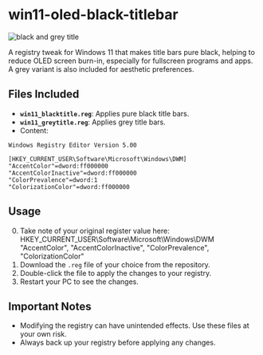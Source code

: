 # win11-oled-black-titlebar

![black and grey title](github_demo_title.jpg)

A registry tweak for Windows 11 that makes title bars pure black, helping to reduce OLED screen burn-in, especially for fullscreen programs and apps. A grey variant is also included for aesthetic preferences.

## Files Included
- **`win11_blacktitle.reg`**: Applies pure black title bars.
- **`win11_greytitle.reg`**: Applies grey title bars.
- Content:

```reg
Windows Registry Editor Version 5.00

[HKEY_CURRENT_USER\Software\Microsoft\Windows\DWM]
"AccentColor"=dword:ff000000
"AccentColorInactive"=dword:ff000000
"ColorPrevalence"=dword:1
"ColorizationColor"=dword:ff000000
```


## Usage
0. Take note of your original register value here: HKEY_CURRENT_USER\Software\Microsoft\Windows\DWM
   "AccentColor", "AccentColorInactive", "ColorPrevalence", "ColorizationColor"
1. Download the `.reg` file of your choice from the repository.
2. Double-click the file to apply the changes to your registry.
3. Restart your PC to see the changes.

## Important Notes
- Modifying the registry can have unintended effects. Use these files at your own risk.
- Always back up your registry before applying any changes.
